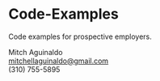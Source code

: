 # Code-Examples
Code examples for prospective employers.

Mitch Aguinaldo  
mitchellaguinaldo@gmail.com  
(310) 755-5895  

